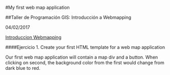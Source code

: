 #My first web map application

##Taller de Programación GIS: Introducción a Webmapping

04/02/2017

[Introduccion Webmapping](https://github.com/GeoinquietosMadrid/webmapping)


####Ejercicio 1. Create your first HTML template for a web map application

Our first web map application will contain a map div and a button. 
When clicking on second, the background color from the first would change
from dark blue to red.
